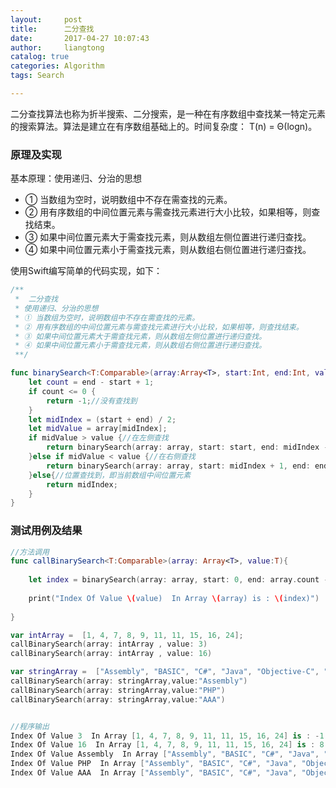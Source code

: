 ```yaml
---
layout:     post
title:      二分查找
date:       2017-04-27 10:07:43
author:     liangtong
catalog: true
categories: Algorithm
tags: Search

---
```



​	二分查找算法也称为折半搜索、二分搜索，是一种在有序数组中查找某一特定元素的搜索算法。算法是建立在有序数组基础上的。时间复杂度： T(n) = Θ(logn)。



### 原理及实现    
基本原理：使用递归、分治的思想
 * ① 当数组为空时，说明数组中不存在需查找的元素。
 * ② 用有序数组的中间位置元素与需查找元素进行大小比较，如果相等，则查找结束。
 * ③ 如果中间位置元素大于需查找元素，则从数组左侧位置进行递归查找。
 * ④ 如果中间位置元素小于需查找元素，则从数组右侧位置进行递归查找。

使用Swift编写简单的代码实现，如下：

```Swift
/**
 *  二分查找
 * 使用递归、分治的思想
 * ① 当数组为空时，说明数组中不存在需查找的元素。
 * ② 用有序数组的中间位置元素与需查找元素进行大小比较，如果相等，则查找结束。
 * ③ 如果中间位置元素大于需查找元素，则从数组左侧位置进行递归查找。
 * ④ 如果中间位置元素小于需查找元素，则从数组右侧位置进行递归查找。
 **/

func binarySearch<T:Comparable>(array:Array<T>, start:Int, end:Int, value:T) -> Int{
    let count = end - start + 1;
    if count <= 0 {
        return -1;//没有查找到
    }
    let midIndex = (start + end) / 2;
    let midValue = array[midIndex];
    if midValue > value {//在左侧查找
        return binarySearch(array: array, start: start, end: midIndex - 1, value: value);
    }else if midValue < value {//在右侧查找
        return binarySearch(array: array, start: midIndex + 1, end: end, value: value);
    }else{//位置查找到，即当前数组中间位置元素
        return midIndex;
    }
}
```

### 测试用例及结果

```Swift
//方法调用
func callBinarySearch<T:Comparable>(array: Array<T>, value:T){
    
    let index = binarySearch(array: array, start: 0, end: array.count - 1, value: value);
    
    print("Index Of Value \(value)  In Array \(array) is : \(index)")
    
}

var intArray =  [1, 4, 7, 8, 9, 11, 11, 15, 16, 24];
callBinarySearch(array: intArray , value: 3)
callBinarySearch(array: intArray , value: 16)

var stringArray =  ["Assembly", "BASIC", "C#", "Java", "Objective-C", "PHP", "Swift"];
callBinarySearch(array: stringArray,value:"Assembly")
callBinarySearch(array: stringArray,value:"PHP")
callBinarySearch(array: stringArray,value:"AAA")


//程序输出
Index Of Value 3  In Array [1, 4, 7, 8, 9, 11, 11, 15, 16, 24] is : -1
Index Of Value 16  In Array [1, 4, 7, 8, 9, 11, 11, 15, 16, 24] is : 8
Index Of Value Assembly  In Array ["Assembly", "BASIC", "C#", "Java", "Objective-C", "PHP", "Swift"] is : 0
Index Of Value PHP  In Array ["Assembly", "BASIC", "C#", "Java", "Objective-C", "PHP", "Swift"] is : 5
Index Of Value AAA  In Array ["Assembly", "BASIC", "C#", "Java", "Objective-C", "PHP", "Swift"] is : -1
```

